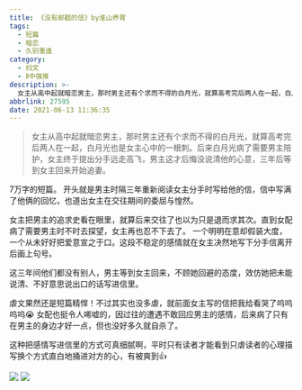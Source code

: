 ```yaml
---
title: 《没有邮戳的信》by淮山养胃
tags:
  - 短篇
  - 暗恋
  - 久别重逢
category:
  - 扫文
  - Ⅱ中强推
description: >-
  女主从高中起就暗恋男主，那时男主还有个求而不得的白月光，就算高考完后两人在一起，白月光也是女主心中的一根刺。后来白月光病了需要男主陪护，女主终于提出分手远走高飞，男主这才后悔没说清他的心意，三年后等到女主回来开始追妻。
abbrlink: 27595
date: 2021-06-13 11:36:35
---
```

<meta name="referrer" content="no-referrer" />

> 女主从高中起就暗恋男主，那时男主还有个求而不得的白月光，就算高考完后两人在一起，白月光也是女主心中的一根刺。后来白月光病了需要男主陪护，女主终于提出分手远走高飞，男主这才后悔没说清他的心意，三年后等到女主回来开始追妻。

<!-- more -->

7万字的短篇。
开头就是男主时隔三年重新阅读女主分手时写给他的信，信中写满了他俩的回忆，也道出女主在交往期间的委屈与惶然。

女主把男主的追求史看在眼里，就算后来交往了也以为只是退而求其次。直到女配病了需要男主时不时去探望，女主再也忍不下去了。
一个明明在意却假装大度，一个从未好好把爱意宣之于口。这段不稳定的感情就在女主决然地写下分手信离开后画上句号。

这三年间他们都没有别人，男主等到女主回来，不顾她回避的态度，效仿她把未能说清、不好意思说出口的话写进信里。

虐文果然还是短篇精悍！不过其实也没多虐，就前面女主写的信把我给看哭了呜呜呜呜😭
女配也挺令人唏嘘的，因过往的遭遇不敢回应男主的感情，后来病了只有在男主的身边才好一点，但也没好多久就自杀了。

这种把感情写进信里的方式可真细腻啊，平时只有读者才能看到只虐读者的心理描写换个方式直白地捅进对方的心，有被爽到👍

![](https://wx2.sinaimg.cn/mw690/0069kFhhgy1grghggdlksj30n01ds7wi.jpg)
![](https://wx3.sinaimg.cn/mw690/0069kFhhgy1grghgj199aj30n01ds7wh.jpg)